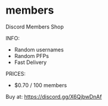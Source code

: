 # members
Discord Members Shop


INFO:
- Random usernames
- Random PFPs
- Fast Delivery

PRICES:
- $0.70 / 100 members 


Buy at: https://discord.gg/X6QjbwDnAf
